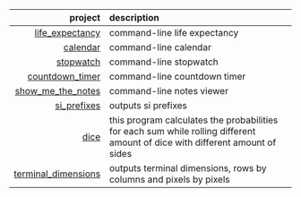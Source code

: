 | project | description |
| -----: | :----------- |
| [life_expectancy](https://github.com/itonyluke/life_expectancy) | command-line life expectancy |
| [calendar](https://github.com/itonyluke/calendar) | command-line calendar |
| [stopwatch](https://github.com/itonyluke/stopwatch) | command-line stopwatch |
| [countdown_timer](https://github.com/itonyluke/countdown_timer) | command-line countdown timer |
| [show_me_the_notes](https://github.com/itonyluke/show_me_the_notes) | command-line notes viewer |
| [si_prefixes](https://github.com/itonyluke/si_prefixes) | outputs si prefixes |
| [dice](https://github.com/itonyluke/dice) | this program calculates the probabilities for each sum while rolling different amount of dice with different amount of sides |
| [terminal_dimensions](https://github.com/itonyluke/terminal_dimensions) | outputs terminal dimensions, rows by columns and pixels by pixels |

